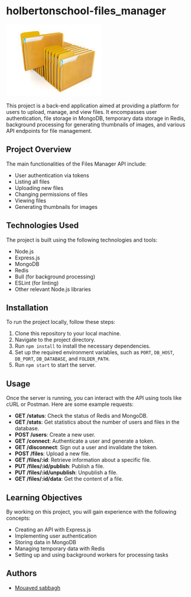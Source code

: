 # holbertonschool-files_manager

<img src="image/images.jpg">

This project is a back-end application aimed at providing a platform for users to upload, manage, and view files. It encompasses user authentication, file storage in MongoDB, temporary data storage in Redis, background processing for generating thumbnails of images, and various API endpoints for file management.

## Project Overview

The main functionalities of the Files Manager API include:

- User authentication via tokens
- Listing all files
- Uploading new files
- Changing permissions of files
- Viewing files
- Generating thumbnails for images

## Technologies Used

The project is built using the following technologies and tools:

- Node.js
- Express.js
- MongoDB
- Redis
- Bull (for background processing)
- ESLint (for linting)
- Other relevant Node.js libraries

## Installation

To run the project locally, follow these steps:

1. Clone this repository to your local machine.
2. Navigate to the project directory.
3. Run `npm install` to install the necessary dependencies.
4. Set up the required environment variables, such as `PORT`, `DB_HOST`, `DB_PORT`, `DB_DATABASE`, and `FOLDER_PATH`.
5. Run `npm start` to start the server.

## Usage

Once the server is running, you can interact with the API using tools like cURL or Postman. Here are some example requests:

- **GET /status**: Check the status of Redis and MongoDB.
- **GET /stats**: Get statistics about the number of users and files in the database.
- **POST /users**: Create a new user.
- **GET /connect**: Authenticate a user and generate a token.
- **GET /disconnect**: Sign out a user and invalidate the token.
- **POST /files**: Upload a new file.
- **GET /files/:id**: Retrieve information about a specific file.
- **PUT /files/:id/publish**: Publish a file.
- **PUT /files/:id/unpublish**: Unpublish a file.
- **GET /files/:id/data**: Get the content of a file.

## Learning Objectives

By working on this project, you will gain experience with the following concepts:

- Creating an API with Express.js
- Implementing user authentication
- Storing data in MongoDB
- Managing temporary data with Redis
- Setting up and using background workers for processing tasks

## Authors

- [Mouayed sabbagh](https://github.com/MOUAYEDSB)
